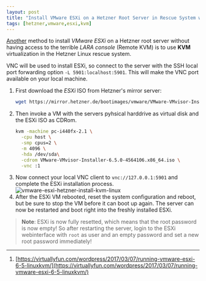 ```yaml
---
layout: post
title: "Install VMware ESXi on a Hetzner Root Server in Rescue System with KVM Virtualization"
tags: [hetzner,vmware,esxi,kvm]
---
```


[Another](/hetzner-root-server-esxi-without-iso/) method to install *VMware ESXi* on a Hetzner root server without having access to the terrible *LARA console* (Remote KVM) is to use **KVM** virtualization in the Hetzner Linux rescue  system.

VNC will be used to install ESXi, so connect to the server with the SSH local port forwarding option `-L 5901:localhost:5901`. This will make the VNC port available on your local machine.

1. First download the *ESXi* ISO from Hetzner's mirror server:
   ```bash
   wget https://mirror.hetzner.de/bootimages/vmware/VMware-VMvisor-Installer-6.5.0-4564106.x86_64.iso
   ```
2. Then invoke a VM with the servers pyhsical harddrive as virtual disk and the ESXi ISO as CDRom.
   ```bash
   kvm -machine pc-i440fx-2.1 \
     -cpu host \
     -smp cpus=2 \
     -m 4096 \
     -hda /dev/sda\
     -cdrom VMware-VMvisor-Installer-6.5.0-4564106.x86_64.iso \
     -vnc :1
    ```
3. Now connect your local VNC client to `vnc://127.0.0.1:5901` and complete the ESXi installation process.
   ![vmware-esxi-hetzner-install-kvm-linux](/files/vmware-esxi-hetzner-install-kvm-linux.png)
4. After the ESXi VM rebooted, reset the system configuration and reboot, but be sure to stop the VM before it can boot up again. The server can now be restarted and boot right into the freshly installed ESXi.

> **Note**: ESXi is now fully resetted, which means that the root password is now empty! So after restarting the server, login to the ESXi webinterface with `root` as user and an empty password and set a new root password immediately! 

---
1. [https://virtuallyfun.com/wordpress/2017/03/07/running-vmware-esxi-6-5-linuxkvm/](https://virtuallyfun.com/wordpress/2017/03/07/running-vmware-esxi-6-5-linuxkvm/)
